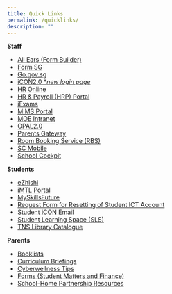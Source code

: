 ```yaml
---
title: Quick Links
permalink: /quicklinks/
description: ""
---
```


**Staff**
* [All Ears (Form Builder)](https://forms.moe.edu.sg/)
* [Form SG](https://form.gov.sg/)
* [Go.gov.sg](https://go.gov.sg/)
* [iCON2.0 \*_new login page_](https://workspace.google.com/dashboard)  
* [HR Online](https://intranet.moe.gov.sg/hronline/Pages/Home.aspx)
* [HR & Payroll (HRP) Portal](https://www.hrp.gov.sg/)
* [iExams](https://iexams.seab.gov.sg/)
* [MIMS Portal](https://mims.moe.gov.sg/)
* [MOE Intranet](https://intranet.moe.gov.sg/)
* [OPAL2.0](https://opal2.moe.edu.sg/)
* [Parents Gateway](https://pg.moe.edu.sg/)
* [Room Booking Service (RBS)](https://rbs.avero-tech.com/login.html)
* [SC Mobile](https://scmobile.moe.edu.sg/login)
* [School Cockpit](https://schoolcockpit.moe.gov.sg/)

**Students**
* [eZhishi](https://www.ezhishi.net/Contents/)
* [iMTL Portal](https://imtl.moe.edu.sg/cos/o.x?c=/ca7_imtl/user&func=login)
* [MySkillsFuture](https://www.myskillsfuture.gov.sg/content/student/en/primary/education-guide/education-landscape.html)   
* [Request Form for Resetting of Student ICT Account](https://go.gov.sg/tnspasswordreset)
* [Student iCON Email](https://workspace.google.com/dashboard)  
* [Student Learning Space (SLS)](https://vle.learning.moe.edu.sg/login)  
* [TNS Library Catalogue](https://schoolibrary.moe.edu.sg/taonan)

**Parents**
* [Booklists](https://staging.d27rdzq3nz64km.amplifyapp.com/partners/for-parents/curriculum-matters/)
* [Curriculum Briefings](https://staging.d27rdzq3nz64km.amplifyapp.com/partners/for-parents/curriculum-matters/)
* [Cyberwellness Tips](https://staging.d27rdzq3nz64km.amplifyapp.com/partners/for-parents/ict-matters/)
* [Forms (Student Matters and Finance)](https://staging.d27rdzq3nz64km.amplifyapp.com/partners/for-parents/admin-n-finance/forms/)
* [School-Home Partnership Resources](https://staging.d27rdzq3nz64km.amplifyapp.com/partners/for-parents/school-home-partnership/)